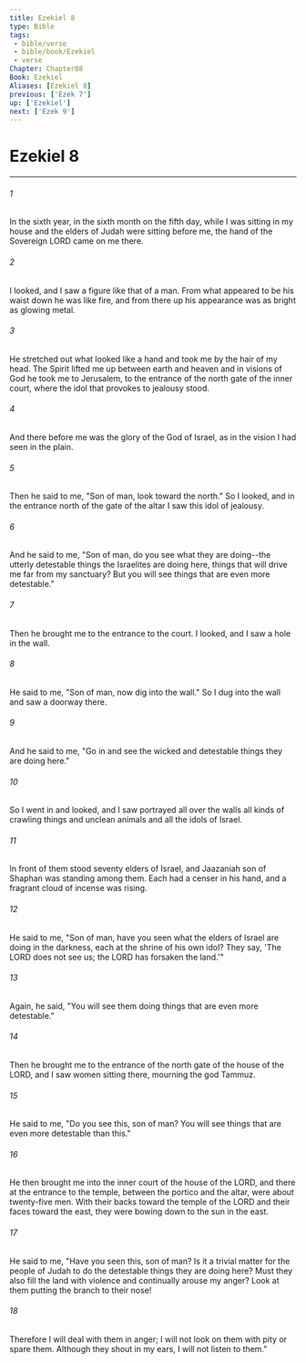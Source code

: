 ```yaml
---
title: Ezekiel 8
type: Bible
tags:
 - bible/verse
 - bible/book/Ezekiel
 - verse
Chapter: Chapter08
Book: Ezekiel
Aliases: [Ezekiel 8]
previous: ['Ezek 7']
up: ['Ezekiel']
next: ['Ezek 9']
---
```

# Ezekiel 8

***


###### 1 
In the sixth year, in the sixth month on the fifth day, while I was sitting in my house and the elders of Judah were sitting before me, the hand of the Sovereign LORD came on me there. 

###### 2 
I looked, and I saw a figure like that of a man. From what appeared to be his waist down he was like fire, and from there up his appearance was as bright as glowing metal. 

###### 3 
He stretched out what looked like a hand and took me by the hair of my head. The Spirit lifted me up between earth and heaven and in visions of God he took me to Jerusalem, to the entrance of the north gate of the inner court, where the idol that provokes to jealousy stood. 

###### 4 
And there before me was the glory of the God of Israel, as in the vision I had seen in the plain. 

###### 5 
Then he said to me, "Son of man, look toward the north." So I looked, and in the entrance north of the gate of the altar I saw this idol of jealousy. 

###### 6 
And he said to me, "Son of man, do you see what they are doing--the utterly detestable things the Israelites are doing here, things that will drive me far from my sanctuary? But you will see things that are even more detestable." 

###### 7 
Then he brought me to the entrance to the court. I looked, and I saw a hole in the wall. 

###### 8 
He said to me, "Son of man, now dig into the wall." So I dug into the wall and saw a doorway there. 

###### 9 
And he said to me, "Go in and see the wicked and detestable things they are doing here." 

###### 10 
So I went in and looked, and I saw portrayed all over the walls all kinds of crawling things and unclean animals and all the idols of Israel. 

###### 11 
In front of them stood seventy elders of Israel, and Jaazaniah son of Shaphan was standing among them. Each had a censer in his hand, and a fragrant cloud of incense was rising. 

###### 12 
He said to me, "Son of man, have you seen what the elders of Israel are doing in the darkness, each at the shrine of his own idol? They say, 'The LORD does not see us; the LORD has forsaken the land.'" 

###### 13 
Again, he said, "You will see them doing things that are even more detestable." 

###### 14 
Then he brought me to the entrance of the north gate of the house of the LORD, and I saw women sitting there, mourning the god Tammuz. 

###### 15 
He said to me, "Do you see this, son of man? You will see things that are even more detestable than this." 

###### 16 
He then brought me into the inner court of the house of the LORD, and there at the entrance to the temple, between the portico and the altar, were about twenty-five men. With their backs toward the temple of the LORD and their faces toward the east, they were bowing down to the sun in the east. 

###### 17 
He said to me, "Have you seen this, son of man? Is it a trivial matter for the people of Judah to do the detestable things they are doing here? Must they also fill the land with violence and continually arouse my anger? Look at them putting the branch to their nose! 

###### 18 
Therefore I will deal with them in anger; I will not look on them with pity or spare them. Although they shout in my ears, I will not listen to them." 
